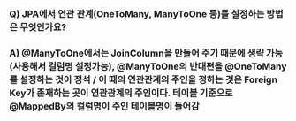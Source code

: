 ### Q) JPA에서 연관 관계(OneToMany, ManyToOne 등)를 설정하는 방법은 무엇인가요?

### A) @ManyToOne에서는 JoinColumn을 만들어 주기 때문에 생략 가능(사용해서 컬럼명 설정가능), @ManyToOne의 반대편을 @OneToMany를 설정하는 것이 정석 / 이 때의 연관관계의 주인을 정하는 것은 Foreign Key가 존재하는 곳이 연관관계의 주인이다. 테이블 기준으로 @MappedBy의 컬럼명이 주인 테이블명이 들어감